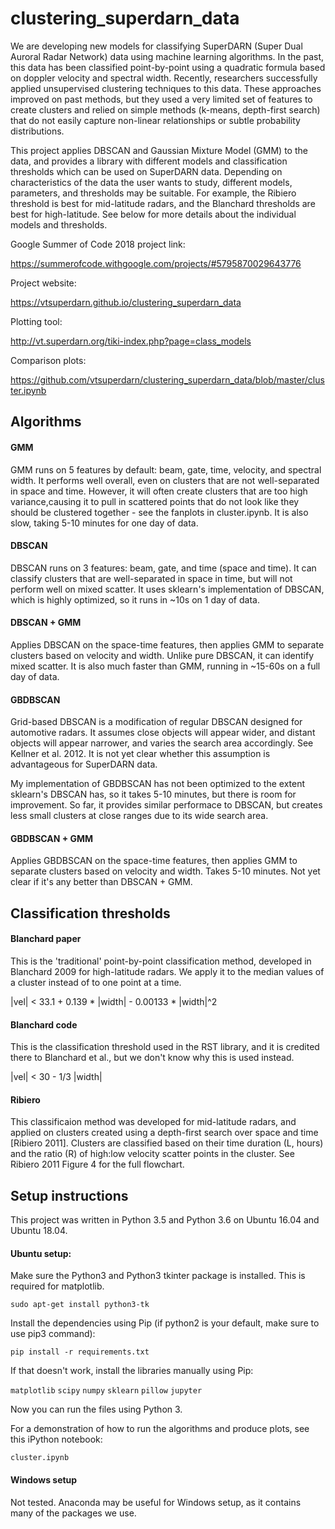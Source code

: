 # clustering_superdarn_data

We are developing new models for classifying SuperDARN 
(Super Dual Auroral Radar Network) data using machine learning algorithms.
In the past, this data has been classified point-by-point using a 
quadratic formula based on doppler velocity and spectral width. 
Recently, researchers successfully applied unsupervised clustering 
techniques to this data. These approaches improved on past methods, but they used a 
very limited set of features to create clusters and relied on simple 
methods (k-means, depth-first search) that do not easily capture 
non-linear relationships or subtle probability distributions. 

This project applies DBSCAN and Gaussian Mixture Model (GMM) to the data, and provides a library
with different models and classification thresholds which can be used on SuperDARN data. 
Depending on characteristics of the data the user wants to study, different models, parameters,
and thresholds may be suitable. For example, the Ribiero threshold is best for mid-latitude radars, and the Blanchard
thresholds are best for high-latitude. See below for more details about the individual models
and thresholds.

Google Summer of Code 2018 project link:

https://summerofcode.withgoogle.com/projects/#5795870029643776

Project website:

https://vtsuperdarn.github.io/clustering_superdarn_data

Plotting tool:

http://vt.superdarn.org/tiki-index.php?page=class_models

Comparison plots:

https://github.com/vtsuperdarn/clustering_superdarn_data/blob/master/cluster.ipynb


## Algorithms
#### GMM
GMM runs on 5 features by default: beam, gate, time, velocity, and spectral width.
It performs well overall, even on clusters that are not well-separated in space and time.
However, it will often create clusters that are too high variance,causing it to pull in
scattered points that do not look like they should be clustered together - see the
fanplots in cluster.ipynb. It is also slow, taking 5-10 minutes for one day of data.

#### DBSCAN
DBSCAN runs on 3 features: beam, gate, and time (space and time).
It can classify clusters that are well-separated in space in time,
but will not perform well on mixed scatter. It uses sklearn's implementation
of DBSCAN, which is highly optimized, so it runs in ~10s on 1 day of data.

#### DBSCAN + GMM
Applies DBSCAN on the space-time features, then applies GMM to 
separate clusters based on velocity and width. Unlike pure DBSCAN, it can identify
mixed scatter. It is also much faster than GMM, running in ~15-60s on a full day of data.

#### GBDBSCAN
Grid-based DBSCAN is a modification of regular DBSCAN designed for automotive radars.
It assumes close objects will appear wider, and distant objects will appear
narrower, and varies the search area accordingly. See Kellner et al. 2012.
It is not yet clear whether this assumption is advantageous for SuperDARN data.

My implementation of GBDBSCAN has not been optimized to the extent sklearn's DBSCAN 
has, so it takes 5-10 minutes, but there is room for improvement. So far,
it provides similar performace to DBSCAN, but creates less small clusters at close
ranges due to its wide search area.

#### GBDBSCAN + GMM
Applies GBDBSCAN on the space-time features, then applies GMM to 
separate clusters based on velocity and width. Takes 5-10 minutes. Not yet
clear if it's any better than DBSCAN + GMM.

## Classification thresholds

#### Blanchard paper
This is the 'traditional' point-by-point classification method, developed in Blanchard 2009
for high-latitude radars. We apply it to the median values of a cluster instead of to
one point at a time.

|vel| < 33.1 + 0.139 * |width| - 0.00133 * |width|^2

#### Blanchard code
This is the classification threshold used in the RST library, and it is credited there to
Blanchard et al., but we don't know why this is used instead.

|vel| < 30 - 1/3 |width|

#### Ribiero
This classificaion method was developed for mid-latitude radars, and applied on clusters created
using a depth-first search over space and time [Ribiero 2011]. Clusters are classified based on
their time duration (L, hours) and the ratio (R) of high:low velocity scatter points in the cluster.
See Ribiero 2011 Figure 4 for the full flowchart.

## Setup instructions

This project was written in Python 3.5 and Python 3.6 on Ubuntu 16.04 and Ubuntu 18.04.

#### Ubuntu setup:

Make sure the Python3 and Python3 tkinter package is installed. This is required for matplotlib. 

`sudo apt-get install python3-tk`

Install the dependencies using Pip (if python2 is your default, make sure to use pip3 command):

`pip install -r requirements.txt`

If that doesn't work, install the libraries manually using Pip:

`matplotlib`
`scipy`
`numpy`
`sklearn` 
`pillow`
`jupyter`

Now you can run the files using Python 3.

For a demonstration of how to run the algorithms and produce plots, see this iPython notebook:

`cluster.ipynb`

#### Windows setup

Not tested. Anaconda may be useful for Windows setup, as it contains many of the packages we use.
